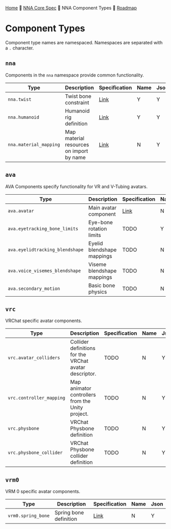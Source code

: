 [Home](readme.md) 🔶 [NNA Core Spec](nna_spec.md) 🔶 NNA Component Types 🔶 [Roadmap](roadmap.md)

# Component Types
Component type names are namespaced. Namespaces are separated with a `.` character.

## `nna`
Components in the `nna` namespace provide common functionality.

| Type | Description | Specification | Name | Json |
| --- | --- | --- | --- | --- |
| `nna.twist` | Twist bone constraint | [Link](Components/NNA/nna_twist.md) | Y | Y |
| `nna.humanoid` | Humanoid rig definition | [Link](Components/NNA/nna_humanoid.md) | Y | Y |
| `nna.material_mapping` | Map material resources on import by name | [Link](Components/NNA/nna_material_mapping.md) | N | Y |

## `ava`
AVA Components specify functionality for VR and V-Tubing avatars.

| Type | Description | Specification | Name | Json |
| --- | --- | --- | --- | --- |
| `ava.avatar` | Main avatar component | [Link](Components/AVA/ava_avatar.md) | N | Y |
| `ava.eyetracking_bone_limits` | Eye-bone rotation limits | <!--[Link](Components/AVA/ava_eyetracking_bone_limits.md)-->TODO | Y | Y |
| `ava.eyelidtracking_blendshape` | Eyelid blendshape mappings | <!--[Link](Components/AVA/ava_eyelidtracking_blendshape.md)-->TODO | N | Y |
| `ava.voice_visemes_blendshape` | Viseme blendshape mappings | <!--[Link](Components/AVA/ava_voice_visemes_blendshape.md)-->TODO  | N | Y |
| `ava.secondary_motion` | Basic bone physics | <!--[Link](Components/AVA/ava_secondary_motion.md)-->TODO  | N | Y |

## `vrc`
VRChat specific avatar components.

| Type | Description | Specification | Name | Json |
| --- | --- | --- | --- | --- |
| `vrc.avatar_colliders` | Collider definitions for the VRChat avatar descriptor. | <!--[Link](Components/VRC/vrc_avatar_colliders.md)-->TODO  | N | Y |
| `vrc.controller_mapping` | Map animator controllers from the Unity project. | <!--[Link](Components/VRC/vrc_controller_mapping.md)-->TODO  | N | Y |
| `vrc.physbone` | VRChat Physbone definition | <!--[Link](Components/VRC/vrc_physbone.md)-->TODO  | N | Y |
| `vrc.physbone_collider` | VRChat Physbone collider definition | <!--[Link](Components/VRC/vrc_physbone_collider.md)-->TODO  | N | Y |

## `vrm0`
VRM 0 specific avatar components.

| Type | Description | Specification | Name | Json |
| --- | --- | --- | --- | --- |
| `vrm0.spring_bone` | Spring bone definition | [Link](Components/VRM0/vrm0_spring_bone.md) | N | Y |
